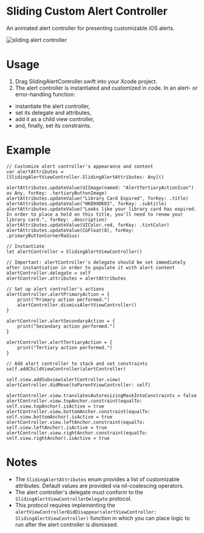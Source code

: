 # Sliding Custom Alert Controller
An animated alert controller for presenting customizable iOS alerts.

![sliding alert controller](https://user-images.githubusercontent.com/38790651/43541966-57ef2b72-9591-11e8-8632-57cd0923bfd8.gif)

# Usage
1. Drag SlidingAlertController.swift into your Xcode project.
2. The alert controller is instantiated and customized in code. In an alert- or error-handling function:
  * instantiate the alert controller,
  * set its delegate and attributes,
  * add it as a child view controller,
  * and, finally, set its constraints.

# Example
```
// Customize alert controller's appearance and content
var alertAttributes = [SlidingAlertViewController.SlidingAlertAttributes: Any]()

alertAttributes.updateValue(UIImage(named: "AlertTertiaryActionIcon") as Any, forKey: .tertiaryButtonImage)
alertAttributes.updateValue("Library Card Expired", forKey: .title)
alertAttributes.updateValue("HKD99DK03", forKey: .subtitle)
alertAttributes.updateValue("Looks like your library card has expired. In order to place a hold on this title, you'll need to renew your library card.", forKey: .description)
alertAttributes.updateValue(UIColor.red, forKey: .tintColor)
alertAttributes.updateValue(CGFloat(8), forKey: .primaryButtonCornerRadius)

// Instantiate
let alertController = SlidingAlertViewController()

// Important: alertController's delegate should be set immediately after instantiation in order to populate it with alert content
alertController.delegate = self
alertController.attributes = alertAttributes

// Set up alert controller's actions
alertController.alertPrimaryAction = {
    print("Primary action performed.")
    alertController.dismissAlertViewController()
}

alertController.alertSecondaryAction = {
    print("Secondary action performed.")
}

alertController.alertTertiaryAction = {
    print("Tertiary action performed.")
}

// Add alert controller to stack and set constraints
self.addChildViewController(alertController)

self.view.addSubview(alertController.view)
alertController.didMove(toParentViewController: self)

alertController.view.translatesAutoresizingMaskIntoConstraints = false
alertController.view.topAnchor.constraint(equalTo: self.view.topAnchor).isActive = true
alertController.view.bottomAnchor.constraint(equalTo: self.view.bottomAnchor).isActive = true
alertController.view.leftAnchor.constraint(equalTo: self.view.leftAnchor).isActive = true
alertController.view.rightAnchor.constraint(equalTo: self.view.rightAnchor).isActive = true
```

# Notes
* The `SlidingAlertAttributes` enum provides a list of customizable attributes. Default values are provided via nil-coalescing operators.
* The alert controller's delegate must conform to the `SlidingAlertViewControllerDelegate` protocol.
* This protocol requires implementing the `alertViewControllerDidDisappear(alertViewController: SlidingAlertViewController)` function in which you can place logic to run after the alert controller is dismissed.
